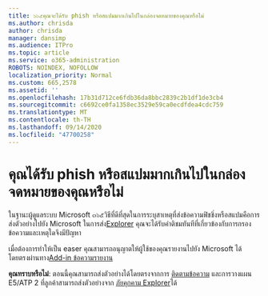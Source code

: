```yaml
---
title: ๖๖๕คุณจะได้รับ phish หรือสแปมมากเกินไปในกล่องจดหมายของคุณหรือไม่
ms.author: chrisda
author: chrisda
manager: dansimp
ms.audience: ITPro
ms.topic: article
ms.service: o365-administration
ROBOTS: NOINDEX, NOFOLLOW
localization_priority: Normal
ms.custom: 665,2578
ms.assetid: ''
ms.openlocfilehash: 17b31d712ce6fdb36da8bbc2839c2b1df1de3cb4
ms.sourcegitcommit: c6692ce0fa1358ec3529e59ca0ecdfdea4cdc759
ms.translationtype: MT
ms.contentlocale: th-TH
ms.lasthandoff: 09/14/2020
ms.locfileid: "47700258"
---
```

# <a name="are-you-receiving-too-much-phish-or-spam-in-your-mailbox"></a>คุณได้รับ phish หรือสแปมมากเกินไปในกล่องจดหมายของคุณหรือไม่

ในฐานะผู้ดูแลระบบ Microsoft ๓๖๕วิธีที่ดีที่สุดในการระบุสาเหตุที่ส่งข้อความฟิชชิ่งหรือสแปมคือการส่งตัวอย่างไปยัง Microsoft ในการส่ง[Explorer](https://protection.office.com/reportsubmission) คุณจะได้รับคำติชมทันทีที่เกี่ยวข้องกับการกรองข้อความและเหตุใดจึงมีปัญหา

เมื่อต้องการทำให้เป็น easer คุณสามารถอนุญาตให้ผู้ใช้ของคุณรายงานไปยัง Microsoft ได้โดยตรงผ่านทาง[Add-in ข้อความรายงาน](https://appsource.microsoft.com/product/office/WA104381180?src=office&tab=Overview)

**คุณทราบหรือไม่**: ตอนนี้คุณสามารถส่งตัวอย่างได้โดยตรงจากการ [ติดตามข้อความ](https://protection.office.com/messagetrace) และการวางแผน E5/ATP 2 ที่ลูกค้าสามารถส่งตัวอย่างจาก [ภัยคุกคาม Explorer](https://docs.microsoft.com/microsoft-365/security/office-365-security/threat-explorer)ได้
